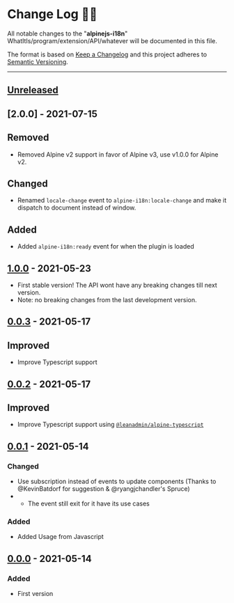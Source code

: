 # **Change Log** 📜📝

All notable changes to the "**alpinejs-i18n**" WhatItIs/program/extension/API/whatever will be documented in this file.

The format is based on [Keep a Changelog](https://keepachangelog.com/en/1.0.0/) and this project adheres to [Semantic Versioning](https://semver.org/spec/v2.0.0.html).

---

## [Unreleased]

## [2.0.0] - 2021-07-15

## Removed

-   Removed Alpine v2 support in favor of Alpine v3, use v1.0.0 for Alpine v2.

## Changed

-   Renamed `locale-change` event to `alpine-i18n:locale-change` and make it dispatch to document instead of window.

## Added

-	Added `alpine-i18n:ready` event for when the plugin is loaded

## [1.0.0] - 2021-05-23

-	First stable version! The API wont have any breaking changes till next version.
-	Note: no breaking changes from the last development version.

## [0.0.3] - 2021-05-17

## Improved

-   Improve Typescript support


## [0.0.2] - 2021-05-17

## Improved

-   Improve Typescript support using [`@leanadmin/alpine-typescript`](https://github.com/leanadmin/alpine-typescript)

## [0.0.1] - 2021-05-14

### Changed

-   Use subscription instead of events to update components (Thanks to @KevinBatdorf for suggestion & @ryangjchandler's Spruce)
-   -   The event still exit for it have its use cases

### Added

-   Added Usage from Javascript

## [0.0.0] - 2021-05-14

### Added

-   First version

[unreleased]: https://github.com/pinecone-router/router/compare/0.0.1...HEAD
[0.0.0]: https://github.com/pinecone-router/router/compare/0.0.0...0.0.0
[0.0.1]: https://github.com/pinecone-router/router/compare/0.0.0...0.0.1
[0.0.2]: https://github.com/pinecone-router/router/compare/0.0.1...0.0.2
[0.0.3]: https://github.com/pinecone-router/router/compare/0.0.2...0.0.3
[1.0.0]: https://github.com/pinecone-router/router/compare/0.0.3...1.0.0